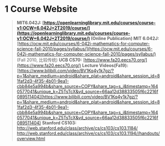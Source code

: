 # 1 Course Website
> **MIT6.042J: [https://openlearninglibrary.mit.edu/courses/course-v1:OCW+6.042J+2T2019/course/](https://openlearninglibrary.mit.edu/courses/course-v1:OCW+6.042J+2T2019/course/) (Online Publication)
> MIT 6.042J:** [https://ocw.mit.edu/courses/6-042j-mathematics-for-computer-science-fall-2010/pages/syllabus/](https://ocw.mit.edu/courses/6-042j-mathematics-for-computer-science-fall-2010/pages/syllabus/) (Fall 2010, 比较传统)
> **UCB CS70:** [https://www.fa20.eecs70.org/](https://www.fa20.eecs70.org/)
> **Lecture Videos(Fa19):** [https://www.bilibili.com/video/BV1Kq4y1k7gz/?p=1&share_medium=android&share_plat=android&share_session_id=81faf2d3-4f35-4b01-9ea1-cbb84e5a994b&share_source=COPY&share_tag=s_i&timestamp=1640577041&unique_k=Z5TsTcX&vd_source=66aa12d38833505f6c2216f089511404](https://www.bilibili.com/video/BV1Kq4y1k7gz/?p=1&share_medium=android&share_plat=android&share_session_id=81faf2d3-4f35-4b01-9ea1-cbb84e5a994b&share_source=COPY&share_tag=s_i&timestamp=1640577041&unique_k=Z5TsTcX&vd_source=66aa12d38833505f6c2216f089511404)
> **Stanford CS103:** http://web.stanford.edu/class/archive/cs/cs103/cs103.1184/
> http://web.stanford.edu/class/archive/cs/cs103/cs103.1194//handouts/overview.html


